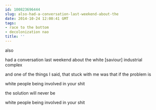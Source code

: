 ```yaml
---
id: 100823696444
slug: also-had-a-conversation-last-weekend-about-the
date: 2014-10-24 12:00:41 GMT
tags:
- race to the bottom
- decolonization nao
title: ''
---
```

<p>also</p>&#13;
<p>had a conversation last weekend about the white [saviour] industrial complex</p>&#13;
<p>and one of the things I said, that stuck with me was that if the problem is </p>&#13;
<p>white people being involved in your shit</p>&#13;
<p>the solution will never be</p>&#13;
<p>white people being involved in your shit</p>